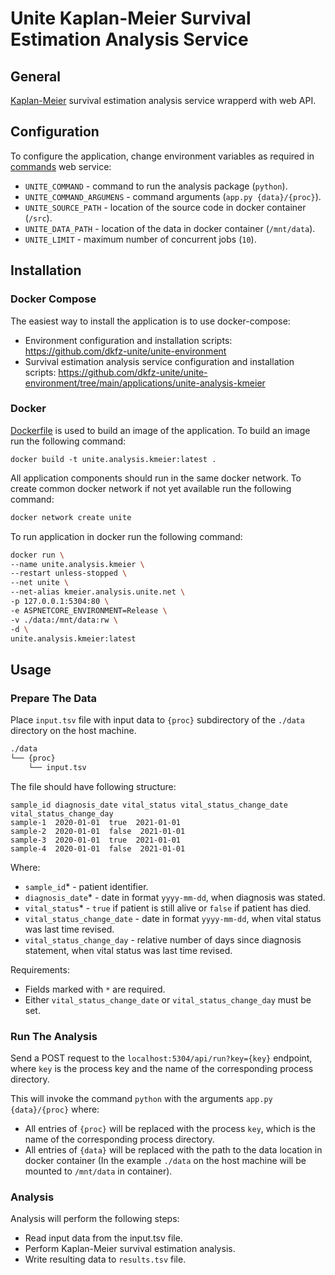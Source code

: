 # Unite Kaplan-Meier Survival Estimation Analysis Service

## General
[Kaplan-Meier](https://en.wikipedia.org/wiki/Kaplan%E2%80%93Meier_estimator) survival estimation analysis service wrapperd with web API.


## Configuration
To configure the application, change environment variables as required in [commands](https://github.com/dkfz-unite/unite-commands/blob/main/README.md#configuration) web service:
- `UNITE_COMMAND` - command to run the analysis package (`python`).
- `UNITE_COMMAND_ARGUMENS` - command arguments (`app.py {data}/{proc}`).
- `UNITE_SOURCE_PATH` - location of the source code in docker container (`/src`).
- `UNITE_DATA_PATH` - location of the data in docker container (`/mnt/data`).
- `UNITE_LIMIT` - maximum number of concurrent jobs (`10`).


## Installation

### Docker Compose
The easiest way to install the application is to use docker-compose:
- Environment configuration and installation scripts: https://github.com/dkfz-unite/unite-environment
- Survival estimation analysis service configuration and installation scripts: https://github.com/dkfz-unite/unite-environment/tree/main/applications/unite-analysis-kmeier

### Docker
[Dockerfile](Dockerfile) is used to build an image of the application.
To build an image run the following command:
```
docker build -t unite.analysis.kmeier:latest .
```

All application components should run in the same docker network.
To create common docker network if not yet available run the following command:
```bash
docker network create unite
```

To run application in docker run the following command:
```bash
docker run \
--name unite.analysis.kmeier \
--restart unless-stopped \
--net unite \
--net-alias kmeier.analysis.unite.net \
-p 127.0.0.1:5304:80 \
-e ASPNETCORE_ENVIRONMENT=Release \
-v ./data:/mnt/data:rw \
-d \
unite.analysis.kmeier:latest
```


## Usage

### Prepare The Data
Place `input.tsv` file with input data to `{proc}` subdirectory of the `./data` directory on the host machine.
```txt
./data
└── {proc}
    └── input.tsv 
```

The file should have following structure:
```tsv
sample_id diagnosis_date vital_status vital_status_change_date  vital_status_change_day
sample-1  2020-01-01  true  2021-01-01
sample-2  2020-01-01  false  2021-01-01
sample-3  2020-01-01  true  2021-01-01
sample-4  2020-01-01  false  2021-01-01
```

Where:
- `sample_id`* - patient identifier.
- `diagnosis_date`* - date in format `yyyy-mm-dd`, when diagnosis was stated.
- `vital_status`* - `true` if patient is still alive or `false` if patient has died.
- `vital_status_change_date` - date in format `yyyy-mm-dd`, when vital status was last time revised.
- `vital_status_change_day` - relative number of days since diagnosis statement, when vital status was last time revised.

Requirements:
- Fields marked with `*` are required.
- Either `vital_status_change_date` or `vital_status_change_day` must be set.

### Run The Analysis
Send a POST request to the `localhost:5304/api/run?key={key}` endpoint, where `key` is the process key and the name of the corresponding process directory.

This will invoke the command `python` with the arguments `app.py {data}/{proc}` where:
- All entries of `{proc}` will be replaced with the process `key`, which is the name of the corresponding process directory.
- All entries of `{data}` will be replaced with the path to the data location in docker container (In the example `./data` on the host machine will be mounted to `/mnt/data` in container).

### Analysis
Analysis will perform the following steps:
- Read input data from the input.tsv file.
- Perform Kaplan-Meier survival estimation analysis.
- Write resulting data to `results.tsv` file.
